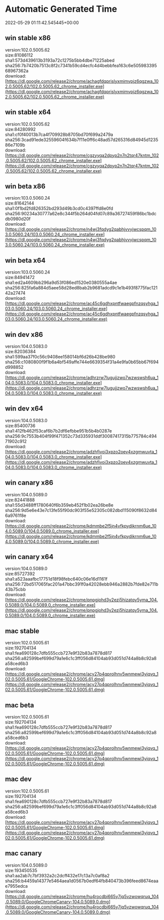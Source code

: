 # Automatic Generated Time
2022-05-29 01:11:42.545445+00:00

## win stable x86
version:102.0.5005.62  
size:81086112  
sha1:573d439613b3193a72c1275b5bb4dbe71225abed  
sha256:7b7420b7513c8f2c7341b59cd4ecfc4d4bebbfea163c6e50598339568967362a  
download:[https://dl.google.com/release2/chrome/achagfdqprislyxmimvpjz6qgzwa_102.0.5005.62/102.0.5005.62_chrome_installer.exe](https://dl.google.com/release2/chrome/achagfdqprislyxmimvpjz6qgzwa_102.0.5005.62/102.0.5005.62_chrome_installer.exe)  

## win stable x64
version:102.0.5005.62  
size:84280992  
sha1:cf0f40013b7ca4f709928b8705bd70f699a2479a  
sha256:3cad91ede32559604f634b7f11e0ff6c48ad57d265316d84945d123586e7109b  
download:[https://dl.google.com/release2/chrome/cgzyyqa2dpyp2n7n2tqr47kntm_102.0.5005.62/102.0.5005.62_chrome_installer.exe](https://dl.google.com/release2/chrome/cgzyyqa2dpyp2n7n2tqr47kntm_102.0.5005.62/102.0.5005.62_chrome_installer.exe)  

## win beta x86
version:103.0.5060.24  
size:81642144  
sha1:0f1bd2fd826352bd293d49b3cd0c4397ffd8e0fd  
sha256:90234a30777a62e8c344f5b264d04fd07c89a36727459f86bc1bdcdb0980d20f  
download:[https://dl.google.com/release2/chrome/n4wj3fqdyg2qabhjvvyjwcspqm_103.0.5060.24/103.0.5060.24_chrome_installer.exe](https://dl.google.com/release2/chrome/n4wj3fqdyg2qabhjvvyjwcspqm_103.0.5060.24/103.0.5060.24_chrome_installer.exe)  

## win beta x64
version:103.0.5060.24  
size:84941472  
sha1:ed2a4609bb296a9d53f086ed1520e0380555a4ae  
sha256:825fa6a884d5aee58d28ed8bab2b9681adcd9c1e1b493f8775fac12142a27474  
download:[https://dl.google.com/release2/chrome/ac45c6gdhxpntfwaegpfnzqsyhga_103.0.5060.24/103.0.5060.24_chrome_installer.exe](https://dl.google.com/release2/chrome/ac45c6gdhxpntfwaegpfnzqsyhga_103.0.5060.24/103.0.5060.24_chrome_installer.exe)  

## win dev x86
version:104.0.5083.0  
size:82036384  
sha1:599aa37f0c56c9408ee158014bf6d26b428be980  
sha256:c1080800f9f1b6a4bf549affe744e6639354f31a4e9fa0b65bb67f694d998852  
download:[https://dl.google.com/release2/chrome/adhrzrw7lugujjzwo7wzwswsh6ua_104.0.5083.0/104.0.5083.0_chrome_installer.exe](https://dl.google.com/release2/chrome/adhrzrw7lugujjzwo7wzwswsh6ua_104.0.5083.0/104.0.5083.0_chrome_installer.exe)  

## win dev x64
version:104.0.5083.0  
size:85400736  
sha1:412fb462f53caf6b7b2df6efbbe951b5b4b0287e  
sha256:9c7553b404f99f471352c73d335931ddf30087417315b775784c49471902c912  
download:[https://dl.google.com/release2/chrome/adzhfjvoi3xpzo2oev4xzgmwuvta_104.0.5083.0/104.0.5083.0_chrome_installer.exe](https://dl.google.com/release2/chrome/adzhfjvoi3xpzo2oev4xzgmwuvta_104.0.5083.0/104.0.5083.0_chrome_installer.exe)  

## win canary x86
version:104.0.5089.0  
size:82441888  
sha1:55d3488ff1780640f6b359eb452f1b02ea26be8e  
sha256:9d5e6e43e7c13fe55f90dc903f55e52305c082dbd115090f8632d846a9761f8e  
download:[https://dl.google.com/release2/chrome/kdmmbe2f5jn4vfkpydikrnm6ue_104.0.5089.0/104.0.5089.0_chrome_installer.exe](https://dl.google.com/release2/chrome/kdmmbe2f5jn4vfkpydikrnm6ue_104.0.5089.0/104.0.5089.0_chrome_installer.exe)  

## win canary x64
version:104.0.5089.0  
size:85727392  
sha1:a523aaafbc17751d18f98febc640c06e16d1161f  
sha256:72bd517065fac201a47bbc391f0a42028ebb946a2882b7fde82e711b43b75cbb  
download:[https://dl.google.com/release2/chrome/pnpgjohd3y2ezj5hizatqy5yma_104.0.5089.0/104.0.5089.0_chrome_installer.exe](https://dl.google.com/release2/chrome/pnpgjohd3y2ezj5hizatqy5yma_104.0.5089.0/104.0.5089.0_chrome_installer.exe)  

## mac stable
version:102.0.5005.61  
size:192704134  
sha1:fea690128c7dfb555ccb727e9f32b83a7878d817  
sha256:a82599bef699d79a1e6c1c3ff056d84104ab93d051d744a8b8c92a8a58ced6b3  
download:[https://dl.google.com/release2/chrome/acy27p4qprolhnv5wnmewi3yjqvq_102.0.5005.61/GoogleChrome-102.0.5005.61.dmg](https://dl.google.com/release2/chrome/acy27p4qprolhnv5wnmewi3yjqvq_102.0.5005.61/GoogleChrome-102.0.5005.61.dmg)  

## mac beta
version:102.0.5005.61  
size:192704134  
sha1:fea690128c7dfb555ccb727e9f32b83a7878d817  
sha256:a82599bef699d79a1e6c1c3ff056d84104ab93d051d744a8b8c92a8a58ced6b3  
download:[https://dl.google.com/release2/chrome/acy27p4qprolhnv5wnmewi3yjqvq_102.0.5005.61/GoogleChrome-102.0.5005.61.dmg](https://dl.google.com/release2/chrome/acy27p4qprolhnv5wnmewi3yjqvq_102.0.5005.61/GoogleChrome-102.0.5005.61.dmg)  

## mac dev
version:102.0.5005.61  
size:192704134  
sha1:fea690128c7dfb555ccb727e9f32b83a7878d817  
sha256:a82599bef699d79a1e6c1c3ff056d84104ab93d051d744a8b8c92a8a58ced6b3  
download:[https://dl.google.com/release2/chrome/acy27p4qprolhnv5wnmewi3yjqvq_102.0.5005.61/GoogleChrome-102.0.5005.61.dmg](https://dl.google.com/release2/chrome/acy27p4qprolhnv5wnmewi3yjqvq_102.0.5005.61/GoogleChrome-102.0.5005.61.dmg)  

## mac canary
version:104.0.5089.0  
size:193450535  
sha1:aa2ab7c7bf3932a2c2dcff432e17c13a7c0af8a2  
sha256:b4459a14377e5464aea1d0567b0edf64fb840473b396feed8674eaae7955edca  
download:[https://dl.google.com/release2/chrome/hu4rocdbi665y7jq5vzwowqruq_104.0.5089.0/GoogleChromeCanary-104.0.5089.0.dmg](https://dl.google.com/release2/chrome/hu4rocdbi665y7jq5vzwowqruq_104.0.5089.0/GoogleChromeCanary-104.0.5089.0.dmg)  

